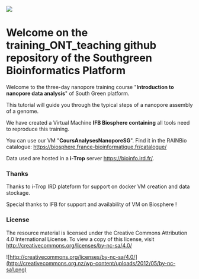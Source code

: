 ![](http://www.southgreen.fr/sites/southgreen.fr/themes/southgreen/logo.png)
# Welcome on the training_ONT_teaching github repository of the Southgreen Bioinformatics Platform

Welcome to the three-day nanopore training course "__Introduction to nanopore data analysis__" of South Green platform.

This tutorial will guide you through the typical steps of a nanopore assembly of a genome.

We have created a Virtual Machine **IFB Biosphere containing** all tools need to reproduce this training.

You can use our VM "**CoursAnalysesNanoporeSG**". Find it in the RAINBio catalogue: https://biosphere.france-bioinformatique.fr/catalogue/

Data used are hosted in a **i-Trop** server https://bioinfo.ird.fr/.

### Thanks

Thanks to i-Trop IRD plateform for support on docker VM creation and data stockage. 

Special thanks to IFB for support and availability of VM on Biosphere ! 

### License

The resource material is licensed under the Creative Commons Attribution 4.0 International License. To view a copy of this license, visit http://creativecommons.org/licenses/by-nc-sa/4.0/

![http://creativecommons.org/licenses/by-nc-sa/4.0/](http://creativecommons.org.nz/wp-content/uploads/2012/05/by-nc-sa1.png)
